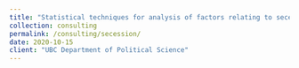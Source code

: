 ```yaml
---
title: "Statistical techniques for analysis of factors relating to secessionism"
collection: consulting
permalink: /consulting/secession/
date: 2020-10-15
client: "UBC Department of Political Science"
---
```

